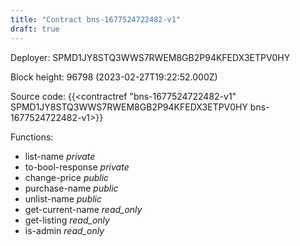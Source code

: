 ```yaml
---
title: "Contract bns-1677524722482-v1"
draft: true
---
```

Deployer: SPMD1JY8STQ3WWS7RWEM8GB2P94KFEDX3ETPV0HY


 



Block height: 96798 (2023-02-27T19:22:52.000Z)

Source code: {{<contractref "bns-1677524722482-v1" SPMD1JY8STQ3WWS7RWEM8GB2P94KFEDX3ETPV0HY bns-1677524722482-v1>}}

Functions:

* list-name _private_
* to-bool-response _private_
* change-price _public_
* purchase-name _public_
* unlist-name _public_
* get-current-name _read_only_
* get-listing _read_only_
* is-admin _read_only_
